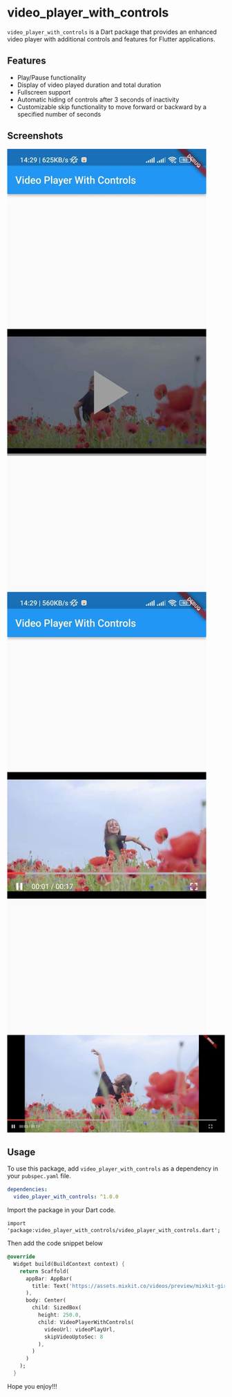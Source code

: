 # video_player_with_controls


`video_player_with_controls` is a Dart package that provides an enhanced video player with additional controls and features for Flutter applications.

## Features

- Play/Pause functionality
- Display of video played duration and total duration
- Fullscreen support
- Automatic hiding of controls after 3 seconds of inactivity
- Customizable skip functionality to move forward or backward by a specified number of seconds

## Screenshots

![](images/initial.JPEG)
![](images/playing.JPEG)
![](images/fullscreen.JPEG)

## Usage

To use this package, add `video_player_with_controls` as a dependency in your `pubspec.yaml` file.

```yaml
dependencies:
  video_player_with_controls: ^1.0.0
```

Import the package in your Dart code.

```
import 'package:video_player_with_controls/video_player_with_controls.dart';

```

Then add the code snippet below

```dart
@override
  Widget build(BuildContext context) {
    return Scaffold(
      appBar: AppBar(
        title: Text('https://assets.mixkit.co/videos/preview/mixkit-girl-dancing-happily-in-a-field-of-flowers-4702-large.mp4'),
      ),
      body: Center(
        child: SizedBox(
          height: 250.0,
          child: VideoPlayerWithControls(
            videoUrl: videoPlayUrl,
            skipVideoUptoSec: 8
          ),
        )
      )
    );
  }
  ```

  Hope you enjoy!!!